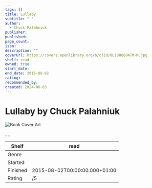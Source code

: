 ```yaml
---
tags: []
title: Lullaby
subtitle: " "
author:
  - Chuck Palahniuk
publisher: 
published: 
page_count: 
isbn: 
description: ""
coverUrl: https://covers.openlibrary.org/b/olid/OL18888047M-M.jpg
shelf: read
owned: true
start_date: 
end_date: 2015-08-02
rating: 
recommended_by: 
created: 2024-08-03
---
```


# Lullaby by Chuck Palahniuk

![Book Cover Art](https://covers.openlibrary.org/b/olid/OL18888047M-M.jpg)

_ _

| Shelf | read |
| --- | --- |
| Genre |  |
| Started |  |
| Finished | 2015-08-02T00:00:00.000+01:00 |
| Rating | /5 |

